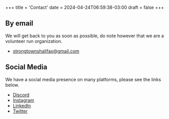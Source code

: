 +++
title = 'Contact'
date = 2024-04-24T06:59:38-03:00
draft = false 
+++

## By email
We will get back to you as soon as possible, do note however that we are a volunteer run organization. 
- [strongtownshalifax@gmail.com](mailto:strongtownshalifax@gmail.com)

## Social Media
We have a social media presence on many platforms, please see the links below.
- [Discord](https://discord.gg/YGUTDTmshP)
- [Instagram](https://www.instagram.com/strongtownshfx/)
- [LinkedIn](https://www.linkedin.com/company/96921269/)
- [Twitter](https://twitter.com/strongtownshali)